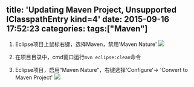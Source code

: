 title: 'Updating Maven Project, Unsupported IClasspathEntry kind=4'
date: 2015-09-16 17:52:23
categories:
tags:["Maven"]
---
1. Eclipse项目上鼠标右键，选择Maven，禁用'Maven Nature'
    ![](http://7xkexv.dl1.z0.glb.clouddn.com/15-9-16/53303238.jpg)

2. 在项目目录中，cmd窗口运行`mvn eclipse:clean`命令
3. Eclipse项目，启用“Maven Nature”，右键选择'Configure'-> 'Convert to Maven Project'
    ![](http://7xkexv.dl1.z0.glb.clouddn.com/15-9-16/59722437.jpg)

